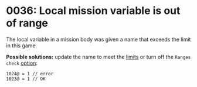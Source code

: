 # 0036: Local mission variable is out of range

The local variable in a mission body was given a name that exceeds the limit in this game.

**Possible solutions:** update the name to meet the [limits](../../scm-documentation/gta-limits.md) or turn off the `Ranges check` [option](../../options/general.md#ranges-check):

```text
1024@ = 1 // error
1023@ = 1 // OK
```



